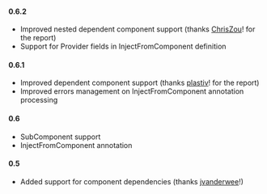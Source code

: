 #### 0.6.2
- Improved nested dependent component support (thanks [ChrisZou](https://github.com/ChrisZou)! for the report)
- Support for Provider fields in InjectFromComponent definition

#### 0.6.1
- Improved dependent component support (thanks [plastiv](https://github.com/plastiv)! for the report)
- Improved errors management on InjectFromComponent annotation processing

#### 0.6
- SubComponent support
- InjectFromComponent annotation

#### 0.5
- Added support for component dependencies (thanks [jvanderwee](https://github.com/jvanderwee)!)